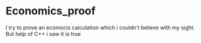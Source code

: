 # Economics_proof
I try to prove an ecomocis calculation which i couldn't believe with my sight. But help of C++ i saw it is true

